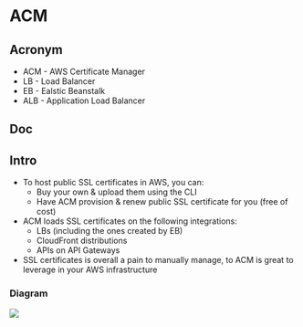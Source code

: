 # ACM

## Acronym
* ACM - AWS Certificate Manager
* LB - Load Balancer
* EB - Ealstic Beanstalk
* ALB - Application Load Balancer

## Doc

## Intro
* To host public SSL certificates in AWS, you can:
    * Buy your own & upload them using the CLI
    * Have ACM provision & renew public SSL certificate for you (free of cost)
* ACM loads SSL certificates on the following integrations:
    * LBs (including the ones created by EB)
    * CloudFront distributions
    * APIs on API Gateways
* SSL certificates is overall a pain to manually manage, to ACM is great to leverage in your AWS infrastructure

### Diagram
[<img src="https://i.imgur.com/uwsiTHR.png">](https://i.imgur.com/uwsiTHR.png)
